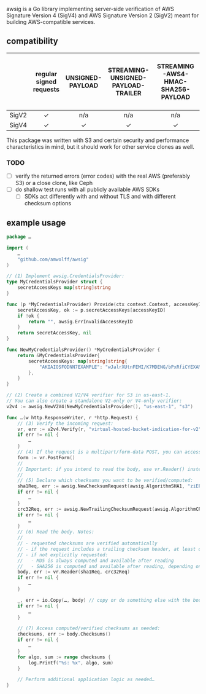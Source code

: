awsig is a Go library implementing server-side verification of AWS
Signature Version 4 (SigV4) and AWS Signature Version 2 (SigV2) meant
for building AWS-compatible services.

## compatibility

|       | regular signed requests | UNSIGNED-PAYLOAD | STREAMING-UNSIGNED-PAYLOAD-TRAILER | STREAMING-AWS4-HMAC-SHA256-PAYLOAD | STREAMING-AWS4-HMAC-SHA256-PAYLOAD-TRAILER | STREAMING-AWS4-ECDSA-P256-SHA256-PAYLOAD | STREAMING-AWS4-ECDSA-P256-SHA256-PAYLOAD-TRAILER | presigned | presigned (POST) |
|:-----:|:-----------------------:|:----------------:|:----------------------------------:|:----------------------------------:|:------------------------------------------:|:----------------------------------------:|:------------------------------------------------:|:---------:|:----------------:|
| SigV2 |            ✓            |        n/a       |                 n/a                |                 n/a                |                     n/a                    |                    n/a                   |                        n/a                       |     ✓     |         ✓        |
| SigV4 |            ✓            |         ✓        |                  ✓                 |                  ✓                 |                      ✓                     |              _unimplemented_             |                  _unimplemented_                 |     ✓     |         ✓        |

This package was written with S3 and certain security and performance
characteristics in mind, but it should work for other service clones as
well.

### TODO

- [ ] verify the returned errors (error codes) with the real AWS (preferably S3) or a close clone, like Ceph
- [ ] do shallow test runs with all publicly available AWS SDKs
    - [ ] SDKs act differently with and without TLS and with different checksum options

## example usage

```go
package …

import (
	…
	"github.com/amwolff/awsig"
)

// (1) Implement awsig.CredentialsProvider:
type MyCredentialsProvider struct {
	secretAccessKeys map[string]string
}

func (p *MyCredentialsProvider) Provide(ctx context.Context, accessKeyID string) (secretAccessKey string, _ error) {
	secretAccessKey, ok := p.secretAccessKeys[accessKeyID]
	if !ok {
		return "", awsig.ErrInvalidAccessKeyID
	}
	return secretAccessKey, nil
}

func NewMyCredentialsProvider() *MyCredentialsProvider {
	return &MyCredentialsProvider{
		secretAccessKeys: map[string]string{
			"AKIAIOSFODNN7EXAMPLE": "wJalrXUtnFEMI/K7MDENG/bPxRfiCYEXAMPLEKEY",
		},
	}
}

// (2) Create a combined V2/V4 verifier for S3 in us-east-1.
// You can also create a standalone V2-only or V4-only verifier:
v2v4 := awsig.NewV2V4(NewMyCredentialsProvider(), "us-east-1", "s3")

func …(w http.ResponseWriter, r *http.Request) {
	// (3) Verify the incoming request:
	vr, err := v2v4.Verify(r, "virtual-hosted-bucket-indication-for-v2")
	if err != nil {
		…
	}
	// (4) If the request is a multipart/form-data POST, you can access the parsed form values:
	form := vr.PostForm()
	//
	// Important: if you intend to read the body, use vr.Reader() instead of r.Body.
	//
	// (5) Declare which checksums you want to be verified/computed:
	sha1Req, err := awsig.NewChecksumRequest(awsig.AlgorithmSHA1, "ziEPrgmMDfQDTAAAQZuYfMjU4uc=")
	if err != nil {
		…
	}
	crc32Req, err := awsig.NewTrailingChecksumRequest(awsig.AlgorithmCRC32)
	if err != nil {
		…
	}
	// (6) Read the body. Notes:
	//
	// - requested checksums are verified automatically
	// - if the request includes a trailing checksum header, at least one checksum must be requested
	// - if not explicitly requested:
	//   - MD5 is always computed and available after reading
	//   - SHA256 is computed and available after reading, depending on the request type
	body, err := vr.Reader(sha1Req, crc32Req)
	if err != nil {
		…
	}

	_, err = io.Copy(…, body) // copy or do something else with the body
	if err != nil {
		…
	}

	// (7) Access computed/verified checksums as needed:
	checksums, err := body.Checksums()
	if err != nil {
		…
	}
	for algo, sum := range checksums {
		log.Printf("%s: %x", algo, sum)
	}

	// Perform additional application logic as needed…
}
```
